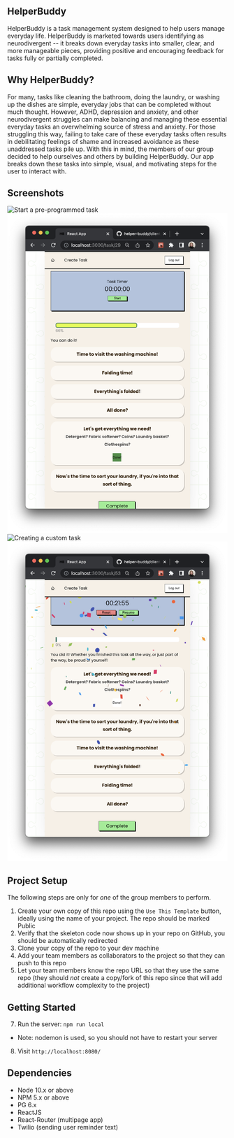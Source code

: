 ## HelperBuddy

HelperBuddy is a task management system designed to help users manage everyday life.
HelperBuddy is marketed towards users identifying as neurodivergent -- it breaks down everyday tasks into smaller, clear, and more manageable pieces, providing positive and encouraging feedback for tasks fully or partially completed.

## Why HelperBuddy?

For many, tasks like cleaning the bathroom, doing the laundry, or washing up the dishes are simple, everyday jobs that can be completed without much thought. However, ADHD, depression and anxiety, and other neurodivergent struggles can make balancing and managing these essential everyday tasks an overwhelming source of stress and anxiety. For those struggling this way, failing to take care of these everyday tasks often results in debilitating feelings of shame and increased avoidance as these unaddressed tasks pile up. 
With this in mind, the members of our group decided to help ourselves and others by building HelperBuddy. Our app breaks down these tasks into simple, visual, and motivating steps for the user to interact with. 

## Screenshots
![Start a pre-programmed task](\https://github.com/MeganTherion/helper-buddy/blob/master/Screenshot%202022-11-12%20at%206.16.26%20PM.png?raw=true "Start a pre-programmed task")
![Revisiting a previously-started task with progress bar](https://github.com/MeganTherion/helper-buddy/blob/master/Screenshot%202022-11-12%20at%206.18.12%20PM.png?raw=true "Revisiting a previously-started task with progress bar")
![Creating a custom task]([/relative/path/to/img.jpg](https://github.com/MeganTherion/helper-buddy/blob/master/Screenshot%202022-11-12%20at%206.18.57%20PM.png)?raw=true "Creating a custom task")
![Completed a task!](https://github.com/MeganTherion/helper-buddy/blob/master/Screenshot%202022-11-12%20at%206.16.43%20PM.png?raw=true "Completed a task!")

## Project Setup

The following steps are only for _one_ of the group members to perform.

1. Create your own copy of this repo using the `Use This Template` button, ideally using the name of your project. The repo should be marked Public
2. Verify that the skeleton code now shows up in your repo on GitHub, you should be automatically redirected
3. Clone your copy of the repo to your dev machine
4. Add your team members as collaborators to the project so that they can push to this repo
5. Let your team members know the repo URL so that they use the same repo (they should _not_ create a copy/fork of this repo since that will add additional workflow complexity to the project)


## Getting Started

7. Run the server: `npm run local`
  - Note: nodemon is used, so you should not have to restart your server
8. Visit `http://localhost:8080/`


## Dependencies

- Node 10.x or above
- NPM 5.x or above
- PG 6.x
- ReactJS
- React-Router (multipage app)
- Twilio (sending user reminder text)
